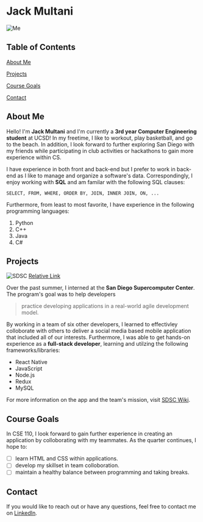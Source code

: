 # Jack Multani
![Me](https://media-exp1.licdn.com/dms/image/C5603AQFMtAffKUDUtQ/profile-displayphoto-shrink_400_400/0/1651258956349?e=1670457600&v=beta&t=oJ5ag18MMhSji_aKu4AMqzOJ0j-D0ggxnGawTQ-Blcw)
## Table of Contents

[About Me](#about-me)

[Projects](#projects)

[Course Goals](#course-goals)

[Contact](#contact)

## About Me

Hello! I'm **Jack Multani** and I'm currently a **3rd year Computer Engineering student** at UCSD! In my freetime, I like to workout, play basketball, and go to the beach. In addition, I look forward to further exploring San Diego with my friends while participating in club activities or hackathons to gain more experience within CS.

I have experience in both front and back-end but I prefer to work in back-end as I like to manage and organize a software's data. Correspondingly, I enjoy working with **SQL** and am familar with the following SQL clauses: 
```
SELECT, FROM, WHERE, ORDER BY, JOIN, INNER JOIN, ON, ...
```
Furthermore, from least to most favorite, I have experience in the following programming languages:
1. Python
2. C++
3. Java
4. C#

## Projects

![SDSC](https://www.sdsc.edu/assets/images/logos/sdsclogo-plusname-horiz-red.jpg)
[Relative Link](https://github.com/JackMultani/Lab-0-1/blob/main/sdsc.jpg)

Over the past summer, I interned at the **San Diego Supercomputer Center**. The program's goal was to help developers
> practice developing applications in a real-world agile development model.
 
By working in a team of six other developers, I learned to effectivley colloborate with others to deliver a social media based mobile application that included all of our interests. Furthermore, I was able to get hands-on experience as a **full-stack developer**, learning and utilzing the following frameworks/libraries:
* React Native
* JavaScript
* Node.js
* Redux
* MySQL

For more information on the app and the team's mission, visit [SDSC Wiki](https://sdsc-ucsd.atlassian.net/wiki/spaces/SRSI2022/pages/2118582401/SU22+Team+Vulcan). 

## Course Goals

In CSE 110, I look forward to gain further experience in creating an application by colloborating with my teammates. As the quarter continues, I hope to:
- [ ] learn HTML and CSS within applications.
- [ ] develop my skillset in team colloboration.
- [ ] maintain a healthy balance between programming and taking breaks.

## Contact

If you would like to reach out or have any questions, feel free to contact me on [LinkedIn](https://www.linkedin.com/in/jackmultani/).